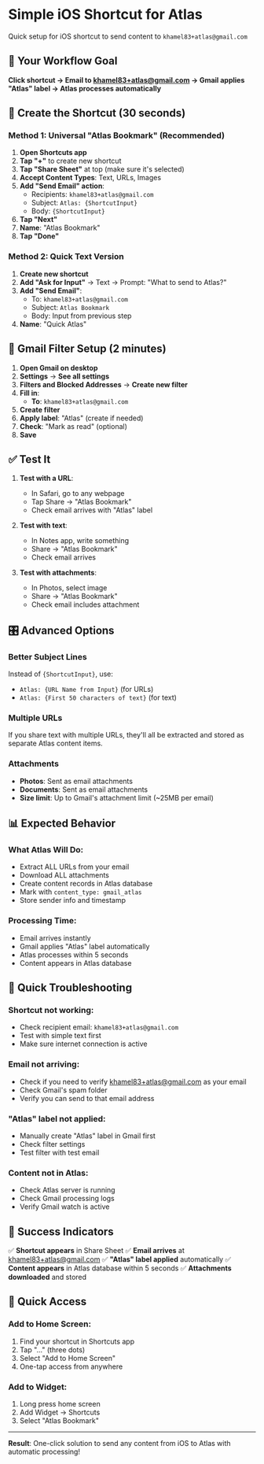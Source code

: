 # Simple iOS Shortcut for Atlas

Quick setup for iOS shortcut to send content to `khamel83+atlas@gmail.com`

## 🎯 Your Workflow Goal

**Click shortcut → Email to khamel83+atlas@gmail.com → Gmail applies "Atlas" label → Atlas processes automatically**

## 📱 Create the Shortcut (30 seconds)

### Method 1: Universal "Atlas Bookmark" (Recommended)

1. **Open Shortcuts app**
2. **Tap "+"** to create new shortcut
3. **Tap "Share Sheet"** at top (make sure it's selected)
4. **Accept Content Types**: Text, URLs, Images
5. **Add "Send Email" action**:
   - Recipients: `khamel83+atlas@gmail.com`
   - Subject: `Atlas: {ShortcutInput}`
   - Body: `{ShortcutInput}`
6. **Tap "Next"**
7. **Name**: "Atlas Bookmark"
8. **Tap "Done"**

### Method 2: Quick Text Version

1. **Create new shortcut**
2. **Add "Ask for Input"** → Text → Prompt: "What to send to Atlas?"
3. **Add "Send Email"**:
   - To: `khamel83+atlas@gmail.com`
   - Subject: `Atlas Bookmark`
   - Body: Input from previous step
4. **Name**: "Quick Atlas"

## 📧 Gmail Filter Setup (2 minutes)

1. **Open Gmail on desktop**
2. **Settings** → **See all settings**
3. **Filters and Blocked Addresses** → **Create new filter**
4. **Fill in**:
   - **To**: `khamel83+atlas@gmail.com`
5. **Create filter**
6. **Apply label**: "Atlas" (create if needed)
7. **Check**: "Mark as read" (optional)
8. **Save**

## ✅ Test It

1. **Test with a URL**:
   - In Safari, go to any webpage
   - Tap Share → "Atlas Bookmark"
   - Check email arrives with "Atlas" label

2. **Test with text**:
   - In Notes app, write something
   - Share → "Atlas Bookmark"
   - Check email arrives

3. **Test with attachments**:
   - In Photos, select image
   - Share → "Atlas Bookmark"
   - Check email includes attachment

## 🎛️ Advanced Options

### Better Subject Lines
Instead of `{ShortcutInput}`, use:
- `Atlas: {URL Name from Input}` (for URLs)
- `Atlas: {First 50 characters of text}` (for text)

### Multiple URLs
If you share text with multiple URLs, they'll all be extracted and stored as separate Atlas content items.

### Attachments
- **Photos**: Sent as email attachments
- **Documents**: Sent as email attachments
- **Size limit**: Up to Gmail's attachment limit (~25MB per email)

## 📊 Expected Behavior

### What Atlas Will Do:
- Extract ALL URLs from your email
- Download ALL attachments
- Create content records in Atlas database
- Mark with `content_type: gmail_atlas`
- Store sender info and timestamp

### Processing Time:
- Email arrives instantly
- Gmail applies "Atlas" label automatically
- Atlas processes within 5 seconds
- Content appears in Atlas database

## 🐛 Quick Troubleshooting

### Shortcut not working:
- Check recipient email: `khamel83+atlas@gmail.com`
- Test with simple text first
- Make sure internet connection is active

### Email not arriving:
- Check if you need to verify khamel83+atlas@gmail.com as your email
- Check Gmail's spam folder
- Verify you can send to that email address

### "Atlas" label not applied:
- Manually create "Atlas" label in Gmail first
- Check filter settings
- Test filter with test email

### Content not in Atlas:
- Check Atlas server is running
- Check Gmail processing logs
- Verify Gmail watch is active

## 🎉 Success Indicators

✅ **Shortcut appears** in Share Sheet
✅ **Email arrives** at khamel83+atlas@gmail.com
✅ **"Atlas" label applied** automatically
✅ **Content appears** in Atlas database within 5 seconds
✅ **Attachments downloaded** and stored

## 📱 Quick Access

### Add to Home Screen:
1. Find your shortcut in Shortcuts app
2. Tap "..." (three dots)
3. Select "Add to Home Screen"
4. One-tap access from anywhere

### Add to Widget:
1. Long press home screen
2. Add Widget → Shortcuts
3. Select "Atlas Bookmark"

---

**Result**: One-click solution to send any content from iOS to Atlas with automatic processing!